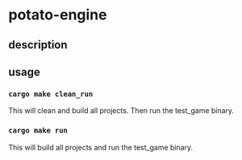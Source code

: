 # potato-engine

## description

## usage

### ```cargo make clean_run```
This will clean and build all projects. Then run the test_game binary.

### ```cargo make run```
This will build all projects and run the test_game binary.